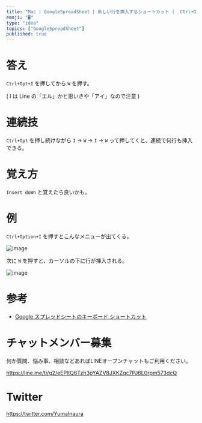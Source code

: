 ```yaml
---
title: "Mac | GoogleSpreadSheet | 新しい行を挿入するショートカット (  Ctrl+Opt+I → W )"
emoji: "🖥"
type: "idea"
topics: ["GoogleSpreadSheet"]
published: true
---
```


# 答え

`Ctrl+Opt+I` を押してから `W` を押す。

( I は Line の「エル」かと思いきや「アイ」なので注意 )

# 連続技

`Ctrl+Opt` を押し続けながら `I` → `W` → `I` → `W`  って押してくと、連続で何行も挿入できる。

# 覚え方

`Insert doWn` と覚えたら良いかも。

# 例

`Ctrl+Option+I` を押すとこんなメニューが出てくる。

![image](https://qiita-image-store.s3.amazonaws.com/0/89618/4c51aabf-fde1-a3fc-3b4c-883cd568befd.png)

次に `W` を押すと、カーソルの下に行が挿入される。

![image](https://qiita-image-store.s3.amazonaws.com/0/89618/a251e43c-c8d1-a12d-5cd4-2ab14214f29f.png)


# 参考

- [Google スプレッドシートのキーボード ショートカット](https://support.google.com/docs/answer/181110?hl=ja)








<!-- Update From Qiita API -->

# チャットメンバー募集


何か質問、悩み事、相談などあればLINEオープンチャットもご利用ください。

https://line.me/ti/g2/eEPltQ6Tzh3pYAZV8JXKZqc7PJ6L0rpm573dcQ





# Twitter


https://twitter.com/YumaInaura


<!-- Update From Qiita API -->


